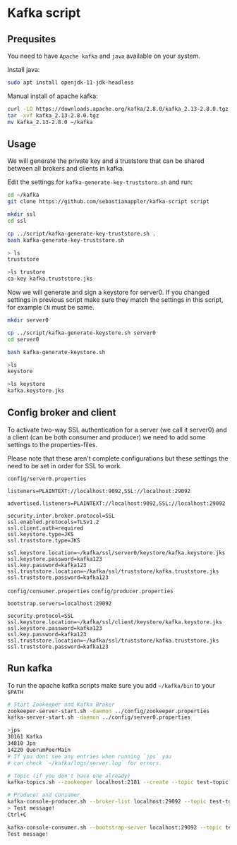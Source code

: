 # Kafka script
## Prequsites
You need to have `Apache kafka` and `java` available on your system.

Install java:
``` sh
sudo apt install openjdk-11-jdk-headless
```

Manual install of apache kafka:
``` sh
curl -LO https://downloads.apache.org/kafka/2.8.0/kafka_2.13-2.8.0.tgz
tar -xvf kafka_2.13-2.8.0.tgz
mv kafka_2.13-2.8.0 ~/kafka
```

## Usage
We will generate the private key and a truststore that can be shared
between all brokers and clients in kafka.

Edit the settings for `kafka-generate-key-truststore.sh` and run:
``` sh
cd ~/kafka
git clone https://github.com/sebastianappler/kafka-script script

mkdir ssl
cd ssl

cp ../script/kafka-generate-key-truststore.sh .
bash kafka-generate-key-truststore.sh

> ls
truststore

>ls trustore
ca-key kafka.truststore.jks
```


Now we will generate and sign a keystore for server0.
If you changed settings in previous script make sure they match the 
settings in this script, for example `CN` must be same.
``` sh
mkdir server0

cp ../script/kafka-generate-keystore.sh server0
cd server0

bash kafka-generate-keystore.sh

>ls
keystore

>ls keystore
kafka.keystore.jks
```

## Config broker and client 

To activate two-way SSL authentication for a server (we call it server0) 
and a client (can be both consumer and producer) we need to add some
settings to the properties-files.

Please note that these aren't complete configurations but these settings the need
to be set in order for SSL to work.

`config/server0.properties`
``` java-properties
listeners=PLAINTEXT://localhost:9092,SSL://localhost:29092

advertised.listeners=PLAINTEXT://localhost:9092,SSL://localhost:29092

security.inter.broker.protocol=SSL
ssl.enabled.protocols=TLSv1.2
ssl.client.auth=required
ssl.keystore.type=JKS
ssl.truststore.type=JKS

ssl.keystore.location=~/kafka/ssl/server0/keystore/kafka.keystore.jks
ssl.keystore.password=kafka123
ssl.key.password=kafka123
ssl.truststore.location=~/kafka/ssl/truststore/kafka.truststore.jks
ssl.truststore.password=kafka123
```
`config/consumer.properties`
`config/producer.properties`
``` java-properties
bootstrap.servers=localhost:29092

security.protocol=SSL
ssl.keystore.location=~/kafka/ssl/client/keystore/kafka.keystore.jks
ssl.keystore.password=kafka123
ssl.key.password=kafka123
ssl.truststore.location=~/kafka/ssl/truststore/kafka.truststore.jks
ssl.truststore.password=kafka123
```

## Run kafka
To run the apache kafka scripts make sure you add `~/kafka/bin` to your `$PATH`

``` sh
# Start Zookeeper and Kafka Broker
zookeeper-server-start.sh -daemon ../config/zookeeper.properties
kafka-server-start.sh -daemon ../config/server0.properties

>jps
30161 Kafka
34818 Jps
14220 QuorumPeerMain
# If you dont see any entries when running `jps` you 
# can check `~/kafka/logs/server.log` for errors.

# Topic (if you don't have one already)
kafka-topics.sh --zookeeper localhost:2181 --create --topic test-topic --partitions 1 --replication-factor 1

# Producer and consumer
kafka-console-producer.sh --broker-list localhost:29092 --topic test-topic --producer.config ../config/producer.properties
> Test message!
Ctrl+C

kafka-console-consumer.sh --bootstrap-server localhost:29092 --topic test-topic --from-beginning --consumer.config ../config/consumer.properties
Test message!
```
